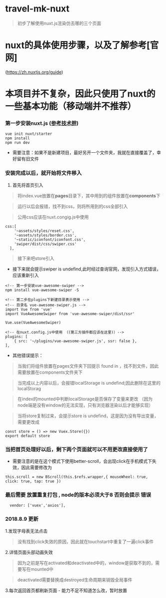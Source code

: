 # travel-mk-nuxt
> 初步了解使用nuxt.js渲染仿去哪的三个页面

# nuxt的具体使用步骤，以及了解参考[官网]
(https://zh.nuxtjs.org/guide)

# 本项目并不复杂，因此只使用了nuxt的一些基本功能（移动端并不推荐）

### 第一步安装nuxt.js ([参考技术胖](http://jspang.com/2018/02/26/nuxt/))
```
vue init nuxt/starter
npm install
npm run dev
```
* 需要注意：如果不是新建项目，最好另开一个文件夹，我就在直接覆盖了，幸好留有旧文件

### 安装完成以后，就开始将文件移入
1. 首先将首页引入
> 将index.vue放置在**pages**目录下，其中用到的组件放置在**components**下

> 运行以后会报错，找不到css，则将所用到的css全部引入

> 公用css应该在nuxt.congig.js中使用
```
css:[
    '~assets/styles/reset.css',
    '~assets/styles/border.css',
    '~static/iconfont/iconfont.css',
    'swiper/dist/css/swiper.css'
  ],
```
> 接下来吧store引入
* 接下来就会提示swiper is undefind,此时经过查询官网，发现引入方式错误，应该重新引入
```
<!-- 第一步安装vue-awesome-swiper -->
npm install vue-awesome-swiper -S

<!-- 第二步在plugins下新建目录表示使用 -->
<!-- 目录名 vue-awesome-swiper.js -->
import Vue from 'vue'
import VueAwesomeSwiper from 'vue-awesome-swiper/dist/ssr'

Vue.use(VueAwesomeSwiper)

<!-- 在nuxt.config.js中使用 （(第三方插件都应该在这里)）-->
plugins: [
    { src: '~/plugins/vue-awesome-swiper.js', ssr: false },
],
```
* 其他错误提示： 
> 当我们将组件放置在pages文件夹下回提示 found in ，找不到文件，因此需要放置在components文件夹下

> 当完成以上内容以后，会报错localStorage is undefind;因此删除在这里的localStorag

> 在index的mounted中判断localStorage是否保存了变量来更改 （因为node端是没有window的无法实现，只有浏览器渲染以后才能够实现）

> 当将store复制过来，会提示store is undefind，这是因为没有导出变量，需要更改成
```
const store = () => new Vuex.Store({})
export default store
```

### 当把首页处理好以后，剩下两个页面就可以不用更改直接使用了
* 需要注意的是在这个模式下使用better-scroll，会出现click在手机模式下失效，因此需要修改为
```
this.scroll = new BScroll(this.$refs.wrapper,{ mouseWheel: true, click: true, tap: true })
```

### 最后需要 放置重复打包 , node的版本必须大于8 否则会提示 错误
```
  vendor: ['vuex','axios'],
```


### 2018.8.9 更新
1.发现字母表无法点击
> 没有找到click失效的原因，因此就在touchstart中重复了一遍click事件

2.详情页面头部动画失效
> 因为之前是写在activated和deactivated中的，window是获取不到的，需要写在mounted中

> deactivated需要替换成destroyed生命周期来销毁全局事件

3.每次返回首页都刷新页面 - 能力不足不知道怎么改，暂时放置


